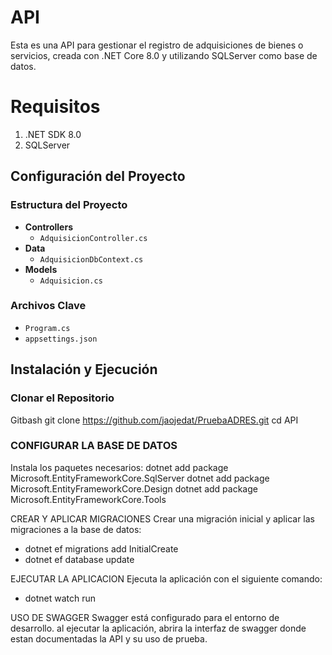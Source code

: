 # API
Esta es una API para gestionar el registro de adquisiciones de bienes o servicios, creada con .NET Core 8.0 y utilizando SQLServer como base de datos.

# Requisitos
1. .NET SDK 8.0
2. SQLServer

## Configuración del Proyecto

### Estructura del Proyecto

- **Controllers**
  - `AdquisicionController.cs`
- **Data**
  - `AdquisicionDbContext.cs`
- **Models**
  - `Adquisicion.cs`

### Archivos Clave

- `Program.cs`
- `appsettings.json`

## Instalación y Ejecución

### Clonar el Repositorio

Gitbash
git clone https://github.com/jaojedat/PruebaADRES.git
cd API 

### CONFIGURAR LA BASE DE DATOS
Instala los paquetes necesarios:
dotnet add package Microsoft.EntityFrameworkCore.SqlServer
dotnet add package Microsoft.EntityFrameworkCore.Design
dotnet add package Microsoft.EntityFrameworkCore.Tools

CREAR Y APLICAR MIGRACIONES
Crear una migración inicial y aplicar las migraciones a la base de datos:
- dotnet ef migrations add InitialCreate
- dotnet ef database update

EJECUTAR LA APLICACION
Ejecuta la aplicación con el siguiente comando:
- dotnet watch run


USO DE SWAGGER
Swagger está configurado para el entorno de desarrollo. al ejecutar la aplicación, abrira la interfaz de swagger donde estan documentadas la API y su uso de prueba.
